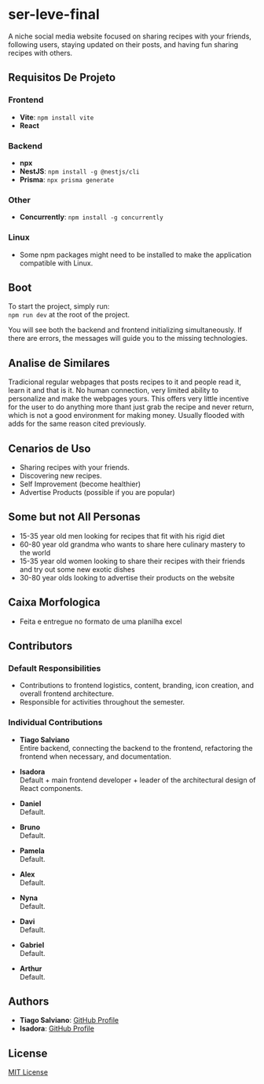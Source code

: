 # ser-leve-final
A niche social media website focused on sharing recipes with your friends, following users, staying updated on their posts, and having fun sharing recipes with others.

## Requisitos De Projeto
  ### Frontend
  - **Vite**: `npm install vite`
  - **React**
  
  ### Backend
  - **npx**
  - **NestJS**: `npm install -g @nestjs/cli`
  - **Prisma**: `npx prisma generate`

  ### Other
  - **Concurrently**: `npm install -g concurrently`

  ### Linux
  - Some npm packages might need to be installed to make the application compatible with Linux.

## Boot
To start the project, simply run:  
`npm run dev` at the root of the project.

You will see both the backend and frontend initializing simultaneously. If there are errors, the messages will guide you to the missing technologies.

## Analise de Similares
Tradicional regular webpages that posts recipes to it and people read it, learn it and that is it. No human connection, very limited ability to personalize and make the webpages yours. This offers very little incentive for the user to do anything more thant just grab the recipe and never return, which is not a good environment for making money. Usually flooded with adds for the same reason cited previously.

## Cenarios de Uso
- Sharing recipes with your friends.
- Discovering new recipes.
- Self Improvement (become healthier)
- Advertise Products (possible if you are popular)

## Some but not All Personas
- 15-35 year old men looking for recipes that fit with his rigid diet
- 60-80 year old grandma who wants to share here culinary mastery to the world
- 15-35 year old women looking to share their recipes with their friends and try out some new exotic dishes
- 30-80 year olds looking to advertise their products on the website

## Caixa Morfologica 
- Feita e entregue no formato de uma planilha excel

## Contributors
### Default Responsibilities
- Contributions to frontend logistics, content, branding, icon creation, and overall frontend architecture.
- Responsible for activities throughout the semester.

### Individual Contributions
- **Tiago Salviano**  
  Entire backend, connecting the backend to the frontend, refactoring the frontend when necessary, and documentation.

- **Isadora**  
  Default + main frontend developer + leader of the architectural design of React components.

- **Daniel**  
  Default.

- **Bruno**  
  Default.

- **Pamela**  
  Default.

- **Alex**  
  Default.

- **Nyna**  
  Default.

- **Davi**  
  Default.

- **Gabriel**  
  Default.

- **Arthur**  
  Default.

## Authors
- **Tiago Salviano**: [GitHub Profile](https://github.com/TmSalviano)
- **Isadora**: [GitHub Profile](https://github.com/isfl1)

## License
[MIT License](https://mit-license.org/)
